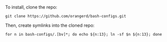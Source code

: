 To install, clone the repo:

```
git clone https://github.com/orangerd/bash-configs.git
```

Then, create symlinks into the cloned repo:

```
for n in bash-configs/.[bv]*; do echo ${n:13}; ln -sf $n ${n:13}; done
```
